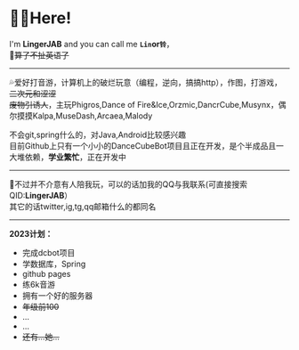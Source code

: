# 😶‍🌫️Here!

I'm **LingerJAB** and you can call me **`Lin`**or**`铃`**，  
🫥~~算了不扯英语了~~

---

💦爱好打音游，计算机上的破烂玩意（编程，逆向，搞搞http），作图，打游戏，~~二次元和涩涩~~  
~~废物引诱人~~，主玩Phigros,Dance of Fire&Ice,Orzmic,DancrCube,Musynx，偶尔摸摸Kalpa,MuseDash,Arcaea,Malody    
  
不会git,spring什么的，对Java,Android比较感兴趣  
目前Github上只有一个小小的DanceCubeBot项目且正在开发，是个半成品且一大堆依赖，**学业繁忙**，正在开发中  

---

🥰不过并不介意有人陪我玩，可以的话加我的QQ与我联系(可直接搜索QID:**LingerJAB**）  
其它的话twitter,ig,tg,qq邮箱什么的都同名  
  
---

**2023计划：**
- 完成dcbot项目
- 学数据库，Spring
- github pages
- 练6k音游
- 拥有一个好的服务器
- ~~年级前100~~
- ...
- ...
- ~~还有...她...~~
